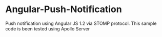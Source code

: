 Angular-Push-Notification
=========================

Push notification using Angular JS 1.2 via STOMP protocol. This sample code is been tested using Apollo Server 
